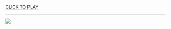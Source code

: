 
<a href="https://premium76.site?title=centipede_game_unblocked&ref=13M">CLICK TO PLAY</a></h3>
<hr>

<a href="https://premium76.site?title=centipede_game_unblocked&ref=13M"><img src="https://clearcache.store/games.png"></a>


